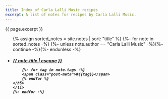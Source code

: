 ```yaml
---
title: Index of Carla Lalli Music recipes
excerpt: A list of notes for recipes by Carla Lalli Music.
---
```


{{ page.excerpt }}

<ul class="recipe-list">
    {% assign sorted_notes = site.notes | sort: "title" %}
    {%- for note in sorted_notes -%}
    {%- unless note.author == "Carla Lalli Music" -%}{%- continue -%}{%- endunless -%}
    <li>
    <h5>
        <a class="recipe-link" href="{{ note.url | prepend: site.baseurl }}">{{ note.title | escape }}</a>

        {%- for tag in note.tags -%}
        <span class="post-meta">#{{tag}}</span>
        {% endfor %}
    </h5>
    </li>
    {%- endfor -%}
</ul>

